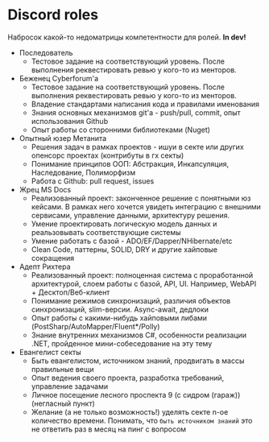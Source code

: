 # Discord roles

Набросок какой-то недоматрицы компетентности для ролей. **In dev!**

- Последователь
  - Тестовое задание на соответствующий уровень. После выполнения реквестировать ревью у кого-то из менторов.
- Беженец Cyberforum'а
  - Тестовое задание на соответствующий уровень. После выполнения реквестировать ревью у кого-то из менторов.
  - Владение стандартами написания кода и правилами именования
  - Знания основных механизмов git'а - push/pull, commit, опыт использования Github
  - Опыт работы со сторонними библиотеками (Nuget)
- Опытный юзер Метанита
  - Решения задач в рамках проектов - ишуи в секте или других опенсорс проектах (контрибуты в гх секты)
  - Понимание принципов ООП: Абстракция, Инкапсуляция, Наследование, Полиморфизм
  - Работа с Github: pull request, issues
- Жрец MS Docs
  - Реализованный проект: законченное решение с понятными юз кейсами. В рамках него хочется увидеть интеграцию с внешними сервисами, управление данными, архитектуру решения.
  - Умение проектировать логическую модель данных и реальзовывать соответствующие системы
  - Умение работать с базой - ADO/EF/Dapper/NHibernate/etc
  - Clean Code, паттерны, SOLID, DRY и другие хайповые сокращения
- Адепт Рихтера
  - Реализованный проект: полноценная система с проработанной архитектурой, слоем работы с базой, API, UI. Например, WebAPI + Десктоп/Веб-клиент
  - Понимание режимов синхронизаций, различия объектов синхронизаций, slim-версии. Async-await, дедлоки
  - Опыт работы с какими-нибудь хайповыми либами (PostSharp/AutoMapper/Fluent*/Polly) 
  - Знание внутренних механизмов C#, особенности реализации .NET, пройденное мини-собеседование на эту тему
- Евангелист секты
  - Быть евангелистом, источником знаний, продвигать в массы правильные вещи
  - Опыт ведения своего проекта, разработка требований, управление задачами
  - Личное посещение лесного проспекта 9 (с сидром (гараж)) (негласный пункт)
  - Желание (а не только возможность!) уделять секте n-ое количество времени. Понимать, что `быть источником знаний` это не ответить раз в месяц на пинг с вопросом
